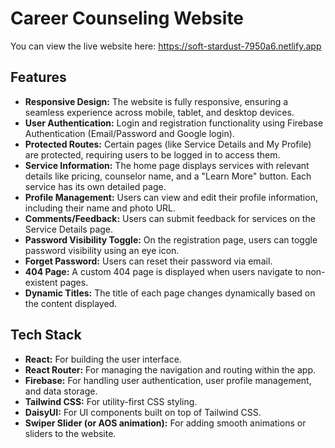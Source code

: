  # Career Counseling Website

You can view the live website here: https://soft-stardust-7950a6.netlify.app


## Features

- **Responsive Design:** The website is fully responsive, ensuring a seamless experience across mobile, tablet, and desktop devices.
- **User Authentication:** Login and registration functionality using Firebase Authentication (Email/Password and Google login).
- **Protected Routes:** Certain pages (like Service Details and My Profile) are protected, requiring users to be logged in to access them.
- **Service Information:** The home page displays services with relevant details like pricing, counselor name, and a "Learn More" button. Each service has its own detailed page.
- **Profile Management:** Users can view and edit their profile information, including their name and photo URL.
- **Comments/Feedback:** Users can submit feedback for services on the Service Details page.
- **Password Visibility Toggle:** On the registration page, users can toggle password visibility using an eye icon.
- **Forget Password:** Users can reset their password via email.
- **404 Page:** A custom 404 page is displayed when users navigate to non-existent pages.
- **Dynamic Titles:** The title of each page changes dynamically based on the content displayed.


## Tech Stack

- **React:** For building the user interface.
- **React Router:** For managing the navigation and routing within the app.
- **Firebase:** For handling user authentication, user profile management, and data storage.
- **Tailwind CSS:** For utility-first CSS styling.
- **DaisyUI:** For UI components built on top of Tailwind CSS.
- **Swiper Slider (or AOS animation):** For adding smooth animations or sliders to the website.
